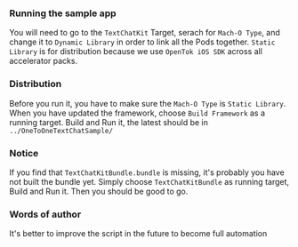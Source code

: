 ### Running the sample app
You will need to go to the `TextChatKit` Target, serach for `Mach-O Type`, and change it to `Dynamic Library` in order to link all the Pods together.
`Static Library` is for distribution because we use `OpenTok iOS SDK` across all accelerator packs. 

### Distribution
Before you run it, you have to make sure the `Mach-O Type` is `Static Library`. 
When you have updated the framework, choose `Build Framework` as a running target.
Build and Run it, the latest should be in `../OneToOneTextChatSample/`

### Notice
If you find that `TextChatKitBundle.bundle` is missing, it's probably you have not built the bundle yet.
Simply choose `TextChatKitBundle` as running target, Build and Run it.
Then you should be good to go.

### Words of author
It's better to improve the script in the future to become full automation
